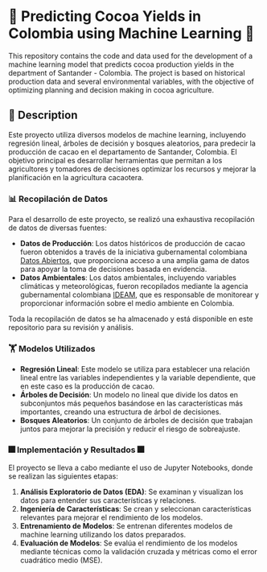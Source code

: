 # 🍫 Predicting Cocoa Yields in Colombia using Machine Learning 🍫 

This repository contains the code and data used for the development of a machine learning model that predicts cocoa production yields in the department of Santander - Colombia. The project is based on historical production data and several environmental variables, with the objective of optimizing planning and decision making in cocoa agriculture.

## 📖 Description 

Este proyecto utiliza diversos modelos de machine learning, incluyendo regresión lineal, árboles de decisión y bosques aleatorios, para predecir la producción de cacao en el departamento de Santander, Colombia. El objetivo principal es desarrollar herramientas que permitan a los agricultores y tomadores de decisiones optimizar los recursos y mejorar la planificación en la agricultura cacaotera.

### 📊 Recopilación de Datos 

Para el desarrollo de este proyecto, se realizó una exhaustiva recopilación de datos de diversas fuentes:

- **Datos de Producción**: Los datos históricos de producción de cacao fueron obtenidos a través de la iniciativa gubernamental colombiana [Datos Abiertos](https://www.datos.gov.co/), que proporciona acceso a una amplia gama de datos para apoyar la toma de decisiones basada en evidencia.
- **Datos Ambientales**: Los datos ambientales, incluyendo variables climáticas y meteorológicas, fueron recopilados mediante la agencia gubernamental colombiana [IDEAM](http://www.ideam.gov.co/), que es responsable de monitorear y proporcionar información sobre el medio ambiente en Colombia.

Toda la recopilación de datos se ha almacenado y está disponible en este repositorio para su revisión y análisis. 

### 🏋️ Modelos Utilizados 

- **Regresión Lineal**: Este modelo se utiliza para establecer una relación lineal entre las variables independientes y la variable dependiente, que en este caso es la producción de cacao.
- **Árboles de Decisión**: Un modelo no lineal que divide los datos en subconjuntos más pequeños basándose en las características más importantes, creando una estructura de árbol de decisiones.
- **Bosques Aleatorios**: Un conjunto de árboles de decisión que trabajan juntos para mejorar la precisión y reducir el riesgo de sobreajuste.

### 🎆 Implementación y Resultados 🎆

El proyecto se lleva a cabo mediante el uso de Jupyter Notebooks, donde se realizan las siguientes etapas:

1. **Análisis Exploratorio de Datos (EDA)**: Se examinan y visualizan los datos para entender sus características y relaciones.
2. **Ingeniería de Características**: Se crean y seleccionan características relevantes para mejorar el rendimiento de los modelos.
3. **Entrenamiento de Modelos**: Se entrenan diferentes modelos de machine learning utilizando los datos preparados.
4. **Evaluación de Modelos**: Se evalúa el rendimiento de los modelos mediante técnicas como la validación cruzada y métricas como el error cuadrático medio (MSE).
